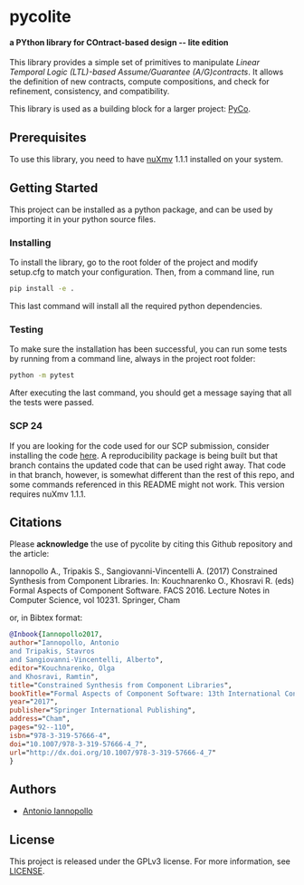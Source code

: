 pycolite
====
#### a PYthon library for COntract-based design -- lite edition


This library provides a simple set of primitives to manipulate
*Linear Temporal Logic (LTL)-based Assume/Guarantee (A/G)contracts*.
It allows the definition of new contracts, compute compositions, and check for refinement, consistency,
and compatibility.

This library is used as a building block for a larger project:
[PyCo](https://github.com/ianno/pyco).

## Prerequisites
To use this library, you need to have [nuXmv](https://nuxmv.fbk.eu/) 1.1.1 installed on your system.

## Getting Started
This project can be installed as a python package,
and can be used by importing it in your python source files.

### Installing
To install the library, go to the root folder of the project and
modify setup.cfg to match your configuration.
Then, from a command line, run

```bash
pip install -e .
```

This last command will install all the required python dependencies.

### Testing
To make sure the installation has been successful,
you can run some tests by running from a command line,
always in the project root folder:

```bash
python -m pytest
```
After executing the last command, you should get a message saying that all the tests were passed.

### SCP 24
If you are looking for the code used for our SCP submission, consider installing the code [here](https://github.com/ianno/pycolite/tree/scp24). A reproducibility package is being built but that branch contains the updated code that can be used right away.
That code in that branch, however, is somewhat different than the rest of this repo, and some commands referenced in this README might not work.
This version requires nuXmv 1.1.1.


## Citations
Please **acknowledge** the use of pycolite by citing this Github repository and the article:

Iannopollo A., Tripakis S., Sangiovanni-Vincentelli A. (2017) Constrained Synthesis from Component Libraries. In: Kouchnarenko O., Khosravi R. (eds) Formal Aspects of Component Software. FACS 2016. Lecture Notes in Computer Science, vol 10231. Springer, Cham

or, in Bibtex format:

```bibtex
@Inbook{Iannopollo2017,
author="Iannopollo, Antonio
and Tripakis, Stavros
and Sangiovanni-Vincentelli, Alberto",
editor="Kouchnarenko, Olga
and Khosravi, Ramtin",
title="Constrained Synthesis from Component Libraries",
bookTitle="Formal Aspects of Component Software: 13th International Conference, FACS 2016, Besan{\c{c}}on, France, October 19-21, 2016, Revised Selected Papers",
year="2017",
publisher="Springer International Publishing",
address="Cham",
pages="92--110",
isbn="978-3-319-57666-4",
doi="10.1007/978-3-319-57666-4_7",
url="http://dx.doi.org/10.1007/978-3-319-57666-4_7"
}
```

## Authors
* [Antonio Iannopollo](https://people.eecs.berkeley.edu/~antonio/)

## License
This project is released under the GPLv3 license.
For more information, see [LICENSE](https://github.com/ianno/pycolite/blob/master/LICENSE).

